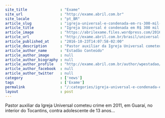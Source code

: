 ```yaml
---
site_title               : "Exame"
site_url                 : "http://exame.abril.com.br"
site_locale              : "pt_BR"
article_slug             : "igreja-universal-e-condenada-em-rs-300-mil-por-estupro-de-menor"
article_title            : "Igreja Universal é condenada em R$ 300 mil por estupro de menor"
article_image            : "https://abrilexame.files.wordpress.com/2016/09/size_960_16_9_culto-igreja-universal5.jpg?quality=70&strip=all&w=960"
article_url              : "http://exame.abril.com.br/brasil/universal-e-condenada-em-r-300-mil-por-estupro-de-menor/"
article_published_at     : "2016-10-23T14:07:58-02:00"
article_description      : "Pastor auxiliar da Igreja Universal cometeu crime em 2011, em Guaraí, no interior do Tocantins, contra adolescente de 13 anos..."
article_author_name      : "Estadão Conteúdo"
article_author_image     : null
article_author_biography : null
article_author_profile   : "http://exame.abril.com.br/author/wpestadao/"
article_author_facebook  : null
article_author_twitter   : null
category                 : ['news']
tags                     : ['Exame']
permalink                : "/:categories/igreja-universal-e-condenada-em-rs-300-mil-por-estupro-de-menor/"
layout                   : post
---
```


Pastor auxiliar da Igreja Universal cometeu crime em 2011, em Guaraí, no interior do Tocantins, contra adolescente de 13 anos...
